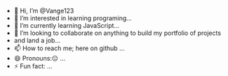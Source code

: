 - 👋 Hi, I’m @Vange123
- 👀 I’m interested in learning programing...
- 🌱 I’m currently learning JavaScript...
- 💞️ I’m looking to collaborate on anything to build my portfolio of projects
- and land a job...
- 📫 How to reach me; here on github ...
- 😄 Pronouns:😑 ...
- ⚡ Fun fact:  ...

<!---
Vange123/Vange123 is a ✨ special ✨ repository because its `README.md` (this file) appears on your GitHub profile.
You can click the Preview link to take a look at your changes.
--->
